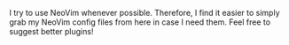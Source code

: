 I try to use NeoVim whenever possible. Therefore, I find it easier to simply grab my NeoVim config files from here in case I need them. Feel free to suggest better plugins!
